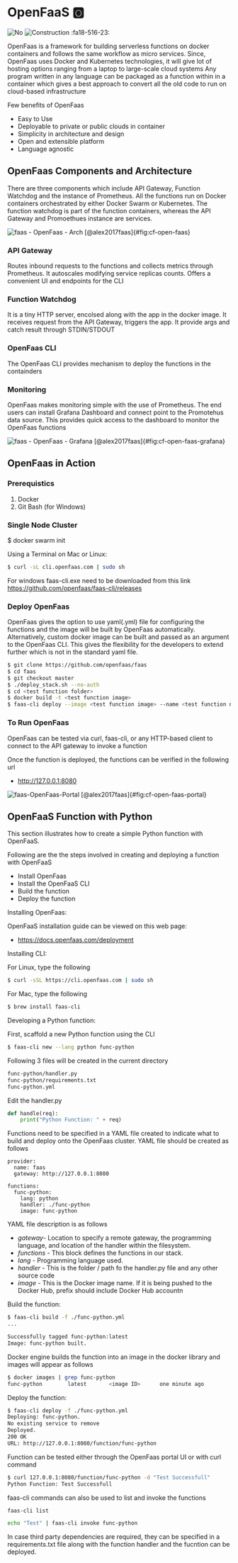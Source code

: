 # OpenFaaS :o2:

![No](images/no.png) ![Construction](images/construction.png) :fa18-516-23:

OpenFaas is a framework for building serverless functions on docker
containers and follows the same workflow as micro services.  Since,
OpenFaas uses Docker and Kubernetes technologies, it will give lot of
hosting options ranging from a laptop to large-scale cloud systems Any
program written in any language can be packaged as a function within
in a container which gives a best approach to convert all the old code
to run on cloud-based infrastructure

Few benefits of OpenFaas

* Easy to Use
* Deployable to private or public clouds in container
* Simplicity in architecture and design
* Open and extensible platform
* Language agnostic


## OpenFaas Components and Architecture

There are three components which include API Gateway, Function
Watchdog and the instance of Prometheus.  All the functions run on
Docker containers orchestrated by either Docker Swarm or Kubernetes.
The function watchdog is part of the function containers, whereas the
API Gateway and Promoethues instance are services.

![faas - OpenFaas - Arch [@alex2017faas]](images/openFaas_architecutre.jpg){#fig:cf-open-faas}

### API Gateway

Routes inbound requests to the functions and collects metrics through
Prometheus. It autoscales modifying service replicas counts.  Offers a
convenient UI and endpoints for the CLI

### Function Watchdog

It is a tiny HTTP server, encolsed along with the app in the docker
image. It receives request from the API Gateway, triggers the app.  It
provide args and catch result through STDIN/STDOUT

### OpenFaas CLI

The OpenFaas CLI provides mechanism to deploy the functions in the containders

### Monitoring

OpenFaas makes monitoring simple with the use of Prometheus. The end
users can install Grafana Dashboard and connect point to the
Promotehus data source. This provides quick access to the dashboard to
monitor the OpenFaas functions

![faas - OpenFaas - Grafana [@alex2017faas]](images/grafana.jpeg){#fig:cf-open-faas-grafana}

## OpenFaas in Action

### Prerequistics

1. Docker
2. Git Bash (for Windows)

### Single Node Cluster

$ docker swarm init

Using a Terminal on Mac or Linux:

```bash
$ curl -sL cli.openfaas.com | sudo sh
```

For windows faas-cli.exe need to be downloaded from this link
https://github.com/openfaas/faas-cli/releases


### Deploy OpenFaas 

OpenFaas gives the option to use yaml(.yml) file for configuring the
functions and the image will be built by OpenFaas automatically.
Alternatively, custom docker image can be built and passed as an
argument to the OpenFaas CLI. This gives the flexibility for the
developers to extend further which is not in the standard yaml file.

```bash
$ git clone https://github.com/openfaas/faas
$ cd faas
$ git checkout master
$ ./deploy_stack.sh --no-auth
$ cd <test function folder>
$ docker build -t <test function image>
$ faas-cli deploy --image <test function image> --name <test function name
```

### To Run OpenFaas

OpenFaas can be tested via curl, faas-cli, or any HTTP-based client to
connect to the API gateway to invoke a function

Once the function is deployed, the functions can be verified in the
following url

* <http://127.0.0.1:8080>

![faas-OpenFaas-Portal [@alex2017faas]](images/markdown_portal.png){#fig:cf-open-faas-portal}

## OpenFaaS Function with Python

This section illustrates how to create a simple Python function with OpenFaaS. 

Following are the the steps involved in creating and deploying a
function with OpenFaaS

* Install OpenFaas
* Install the OpenFaaS CLI
* Build the function
* Deploy the function


Installing OpenFaas:

OpenFaaS installation guide can be viewed on this web page:

* <https://docs.openfaas.com/deployment>  


Installing CLI:

For Linux, type the following

```bash
$ curl -sSL https://cli.openfaas.com | sudo sh
```

For Mac, type the following

```bash
$ brew install faas-cli
```

Developing a Python function:

First, scaffold a new Python function using the CLI

```bash
$ faas-cli new --lang python func-python
```

Following 3 files will be created in the current directory

```bash
func-python/handler.py
func-python/requirements.txt
func-python.yml
```

Edit the handler.py

```python
def handle(req):
    print("Python Function: " + req)
```

Functions need to be specified in a YAML file created to indicate what to build and deploy onto the OpenFaas cluster. 
YAML file should be created as follows

```
provider:
  name: faas
  gateway: http://127.0.0.1:8080

functions:
  func-python:
    lang: python
    handler: ./func-python
    image: func-python
```

YAML file description is as follows

* *gateway*- Location to specify a remote gateway, the programming
  language, and location of the handler within the filesystem.
* *functions* - This block defines the functions in our stack.
* *lang* - Programming language used. 
* *handler* - This is the folder / path fo the handler.py file and any
  other source code
* *image* - This is the Docker image name. If it is being pushed to
  the Docker Hub, prefix should include Docker Hub accountn


Build the function:

```bash
$ faas-cli build -f ./func-python.yml
...

Successfully tagged func-python:latest
Image: func-python built.
```

Docker engine builds the function into an image in the docker library
and images will appear as follows

```bash
$ docker images | grep func-python
func-python        latest       <image ID>      one minute ago
```

Deploy the function:
```bash
$ faas-cli deploy -f ./func-python.yml
Deploying: func-python.
No existing service to remove
Deployed.
200 OK
URL: http://127.0.0.1:8080/function/func-python
```

Function can be tested either through the OpenFaas portal UI or with curl command
```bash
$ curl 127.0.0.1:8080/function/func-python -d "Test Successfull"
Python Function: Test Successfull
```

faas-cli commands can also be used to list and invoke the functions
```bash
faas-cli list
```

```bash
echo "Test" | faas-cli invoke func-python
```

In case third party dependencies are required, they can be specified
in a requirements.txt file along with the function handler and the
fucntion can be deployed.
